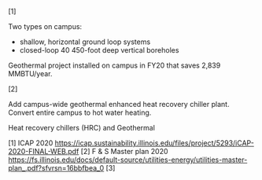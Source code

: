 
[1]

Two types on campus:
* shallow, horizontal ground loop systems
* closed-loop 40 450-foot deep vertical boreholes


Geothermal project installed on campus in FY20 that saves 2,839 MMBTU/year.


[2]

Add campus-wide geothermal enhanced heat recovery chiller plant.
Convert entire campus to hot water heating.

Heat recovery chillers (HRC) and Geothermal




[1] ICAP 2020 https://icap.sustainability.illinois.edu/files/project/5293/iCAP-2020-FINAL-WEB.pdf
[2] F & S Master plan 2020 https://fs.illinois.edu/docs/default-source/utilities-energy/utilities-master-plan_.pdf?sfvrsn=16bbfbea_0
[3] 